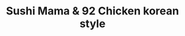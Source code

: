 ---
layout: place
title: "Sushi Mama & 92 Chicken korean style"
permalink: /virginia/virginia-beach/sushi-mama-92-chicken-korean-style.html
stateAbbr: VA
stateName: Virginia
cityName: Virginia Beach
seo:
  name: "Sushi Mama & 92 Chicken korean style"
  type: Restaurant
  links: https://sushimama.menu11.com/
description: "Chain teppanyaki grill serving steaks & seafood, plus sushi & a traditional Japanese menu. Sushi Mama & 92 Chicken korean style serves delicious sushi in Virginia Beach, Virginia. Try fresh Japanese dishes for a great dining experience. Available for takeout, delivery, lunch, and dinner."
place_id: ChIJ66NmUt-VuokRrFnD3Q4G39Q
photos:
  - name: >-
      places/ChIJ66NmUt-VuokRrFnD3Q4G39Q/photos/AeeoHcLfxh3s-yK1WYuWlg1702pt1Ky-4luC6owisBp5yF7t6mfMhi3VrfujkLiSV63NQweJx3DOlXxapX9RrAI-8UM8614L_LbJDsddD-a_3phZQuibywdSeKMF-ZQkRw24mKX14GjBZus4gF2AOxGR36RF-lifn2OaCMkGsSZ8rLNbonYFW5TkEV8Hi7yVVp0ZeemVi_ZZWXkYGjdl7l47kzV0xRP1T7c44vhPi24S4QLXAgSKFbFGTltS84eGs2SMJX2RTbwmY1JpVJZz0FjLIHN4ifwapTuI2Nr9KkOqzlMutSQhFUNdqKk3yEZnnOq6o5yPYmGLxMp7H4rwJlCMLTqjgWqwDGM-AkIL8DvwJOlPOeXTx7uXZo-OrUMlXX2kU1rtaXEON6drERgaiuC_-QVEoIrE69Yj1iN_4cVEQBnihA
    widthPx: 4032
    heightPx: 3024
    authorAttributions:
      - displayName: MzShibaBaby Eason
        uri: https://maps.google.com/maps/contrib/114228307856759087459
        photoUri: >-
          https://lh3.googleusercontent.com/a-/ALV-UjXaL8AObDSbhkXB56Cv6vGpxxq_Uo6eLOyl3SBgnXyke87vZMdH=s100-p-k-no-mo
    flagContentUri: >-
      https://www.google.com/local/imagery/report/?cb_client=maps_api_places.places_api&image_key=!1e10!2sCIHM0ogKEICAgIDxyaPtAw&hl=en-US
    googleMapsUri: >-
      https://www.google.com/maps/place//data=!3m4!1e2!3m2!1sCIHM0ogKEICAgIDxyaPtAw!2e10!4m2!3m1!1s0x89ba95df5266a3eb:0xd4df060eddc359ac
  - name: >-
      places/ChIJ66NmUt-VuokRrFnD3Q4G39Q/photos/AeeoHcIMM_vG8QKVRHZEmy6cqk-AEZdEolEjeQHHQg-4tzmKNHsnuam7FIvD8oKlMArNIbWyeefjRVJD-8-LQQib0ZE9IgBl4EiqXY66-c-HpjHeZA0HDzA-qo9C4MNaIiqhtCsTXlwV_K5h01ElJ-KgwiThV3PgzU8gUrWZ1MJ244dMOqsLmmHcOISg2o8laB4Bdl66yfc7paRCIWDG6XQPW0XFstch7gpWuUXZ01fChVtiVYZlk-UnSqBAaV0et-XBI7caoZ23qJ26FsTEYsuFMmbfAQxnrqfId8HdSgtxc5ZPFA
    widthPx: 750
    heightPx: 1334
    authorAttributions:
      - displayName: Sushi Mama
        uri: https://maps.google.com/maps/contrib/111112349353207696631
        photoUri: >-
          https://lh3.googleusercontent.com/a-/ALV-UjVa5K02IDqdc4aTgbNLmBvo48fahUT1if01S4dxYd1HD3pzLBI=s100-p-k-no-mo
    flagContentUri: >-
      https://www.google.com/local/imagery/report/?cb_client=maps_api_places.places_api&image_key=!1e10!2sAF1QipMHW_NcBLmrjH8v7UlM3dAXcs1VHCj-T9rywAoD&hl=en-US
    googleMapsUri: >-
      https://www.google.com/maps/place//data=!3m4!1e2!3m2!1sAF1QipMHW_NcBLmrjH8v7UlM3dAXcs1VHCj-T9rywAoD!2e10!4m2!3m1!1s0x89ba95df5266a3eb:0xd4df060eddc359ac
  - name: >-
      places/ChIJ66NmUt-VuokRrFnD3Q4G39Q/photos/AeeoHcJvGSNHOlCPLM4dxnB8_GC8Ttawi0pzpypZH1FF6mLwF0jguxcK6_HMswEhFCqtjhWNytgUYBthVep96-gkyp9q89_fIQNEW_sWSRhRewXOc7XHK2aqow92LAcYD-XsfmA3WrGPJ5CYpD_OhDZillwIIgRS-aCU0AjFsCLq0wH2dbw5ASAJkVO4a268UiavpmYNReAyc6RMKfRCRbD7tW4usKk2XYxznK9HuEmJSgyV0PaQxtwkuirPRfQpA8lklnpudn5IconQoM4DEdq7zTsX61FQPJRH0zIF6dGPDw6qKfpisxhkfY5ZVU3xO-UZWD9q9TqM4IX4qtqYRTzRV6vOviihKGZAiUmMPeu-rKgg806fyjD3AOoa7FH8y3whGTEo2AIFKaDoJMlvVoII0ajoxPs0gbfCugo5fNn6v9Jo6A
    widthPx: 4032
    heightPx: 3024
    authorAttributions:
      - displayName: Zack C
        uri: https://maps.google.com/maps/contrib/117197800635315268113
        photoUri: >-
          https://lh3.googleusercontent.com/a/ACg8ocJogdoAUHA3POWTB8PzRK1yLCLRbfXJdNMswc9hNsa67fnuTJ_p=s100-p-k-no-mo
    flagContentUri: >-
      https://www.google.com/local/imagery/report/?cb_client=maps_api_places.places_api&image_key=!1e10!2sCIHM0ogKEICAgICn-LmdGw&hl=en-US
    googleMapsUri: >-
      https://www.google.com/maps/place//data=!3m4!1e2!3m2!1sCIHM0ogKEICAgICn-LmdGw!2e10!4m2!3m1!1s0x89ba95df5266a3eb:0xd4df060eddc359ac
  - name: >-
      places/ChIJ66NmUt-VuokRrFnD3Q4G39Q/photos/AeeoHcILvy11TwJ7WMkMNtblsm_4fuB6dpqRzZSMMSsuflQq5-XL17fo3JcQTmTFpvnyGOc_gfdrKvINQ_ccIpGURgYUg3BAnYAk2vt08KFsby55iBkFkMd9h36aiwxb6u9bZq_fz3kjV5sMtYiS-eVbFkrHYXAOjMO_yTT0VW_XF9tVJhqzYl6uo1lLlfbFfyopgChLhFomCZQvEovdsQ4JfkfxdOVP6k6POFfWfgjDQ2RzePUR6qjqdUudfeDR7M8b_l0aCOYXfNdJJq834Ref0EelFehU-pzH7hh_1dHI2vi-5Q
    widthPx: 3960
    heightPx: 2640
    authorAttributions:
      - displayName: Sushi Mama & 92 Chicken korean style
        uri: https://maps.google.com/maps/contrib/115270778983573569523
        photoUri: >-
          https://lh3.googleusercontent.com/a-/ALV-UjU18DZUXCGQ1A3Ux1qx7wmJdeTeVb2tq2e26TgojFY1Vp3FCuE=s100-p-k-no-mo
    flagContentUri: >-
      https://www.google.com/local/imagery/report/?cb_client=maps_api_places.places_api&image_key=!1e10!2sAF1QipMGKM6_Z4p9cWVRx0e-DHuHCQ4A5D1w2MoVfnQh&hl=en-US
    googleMapsUri: >-
      https://www.google.com/maps/place//data=!3m4!1e2!3m2!1sAF1QipMGKM6_Z4p9cWVRx0e-DHuHCQ4A5D1w2MoVfnQh!2e10!4m2!3m1!1s0x89ba95df5266a3eb:0xd4df060eddc359ac
  - name: >-
      places/ChIJ66NmUt-VuokRrFnD3Q4G39Q/photos/AeeoHcKnmR4mQrkIE9GOEuTQaVzKifoQin_M_xmq7VZvtDM8MxFylWig5y19HBsrmhGHKOsFKyaaN1onX14HvGCzJ3iwiXka8dGO4lpmYvoUjo75jGjYeKuf6StrYWmrIWGZbqLYZlLq7noU-PiYJYCjK3FJbbrM9RCMsNtNFsanZDEzuJd1rsKrVm4RhZgnay1cdomMRGXPm-9ZXEnMT143mGVyJ86gRigEGMjn-Vuq8yDAdgssdtQlsON6d6hGkPJpUemc-8uxEnG-CzaTyqGk20M8g-cTnHpzx3xVetTN2rVqMg
    widthPx: 580
    heightPx: 576
    authorAttributions:
      - displayName: Sushi Mama & 92 Chicken korean style
        uri: https://maps.google.com/maps/contrib/115270778983573569523
        photoUri: >-
          https://lh3.googleusercontent.com/a-/ALV-UjU18DZUXCGQ1A3Ux1qx7wmJdeTeVb2tq2e26TgojFY1Vp3FCuE=s100-p-k-no-mo
    flagContentUri: >-
      https://www.google.com/local/imagery/report/?cb_client=maps_api_places.places_api&image_key=!1e10!2sAF1QipOe_cnglPQvvftvKWLJKzC0lg0Z5lB3xUDeeav_&hl=en-US
    googleMapsUri: >-
      https://www.google.com/maps/place//data=!3m4!1e2!3m2!1sAF1QipOe_cnglPQvvftvKWLJKzC0lg0Z5lB3xUDeeav_!2e10!4m2!3m1!1s0x89ba95df5266a3eb:0xd4df060eddc359ac
  - name: >-
      places/ChIJ66NmUt-VuokRrFnD3Q4G39Q/photos/AeeoHcIWDGDDtWUNeOXMp3_g-45ApymbZlODpqJstaTjpd9OubJhgfUawPhp7MRn2zK4i3QClDeiE5WQ57orzMYJRlFN4If6Lf3WFbT1gYDQHpWATTNEuerob0920Qip3syfirEYgpKgbuhrenbMbAPSyEfG953mQ0xBNxZiZjj5MTw2Z66QIEcs1tAu-LD5POqnBNrJ0euWvo-GhuSapiPwqqPwgSTwiJ4k2iZBZe5vjTH7XNJFRQHBCMLPt4nkC_c8kaZfJXESMZ0F_M23YBjEW-E-HmmpioQ5eWrmmTreHFuJ8Q
    widthPx: 1280
    heightPx: 960
    authorAttributions:
      - displayName: Sushi Mama & 92 Chicken korean style
        uri: https://maps.google.com/maps/contrib/115270778983573569523
        photoUri: >-
          https://lh3.googleusercontent.com/a-/ALV-UjU18DZUXCGQ1A3Ux1qx7wmJdeTeVb2tq2e26TgojFY1Vp3FCuE=s100-p-k-no-mo
    flagContentUri: >-
      https://www.google.com/local/imagery/report/?cb_client=maps_api_places.places_api&image_key=!1e10!2sAF1QipOOq9r0fsQZdaXBt0nSdUUKC2Rh202yg5ggmMGp&hl=en-US
    googleMapsUri: >-
      https://www.google.com/maps/place//data=!3m4!1e2!3m2!1sAF1QipOOq9r0fsQZdaXBt0nSdUUKC2Rh202yg5ggmMGp!2e10!4m2!3m1!1s0x89ba95df5266a3eb:0xd4df060eddc359ac
  - name: >-
      places/ChIJ66NmUt-VuokRrFnD3Q4G39Q/photos/AeeoHcJxSzn_UD2Qj0d0x8rZOsGHR5Zpc1PkdxOvB8GS03h7WWm3cwfAjwP6GzdrO6lZ2Xvg2P1K4l8uOUmxbrpKk3jV6yehOCfNp2jEfJWtuLAUt-asYBhZ0UHOLXIziPsVsPKcVipiKKmibtcXMvPfXuVjpOaEmQ1z3oNpQJXik7JCKfvxDqUdnqkqFCdggUEO7inp9qkA6q3VYMMvVEWMPitxGvXMZDS7-iPW1bIvYXRaSH-vZZp5hwlYF_bzqj4Kw4yAgpt31AJnpEOEhsRPA51YvNwf7d-5DYhDUjV1gjo4FA
    widthPx: 2502
    heightPx: 1941
    authorAttributions:
      - displayName: Sushi Mama & 92 Chicken korean style
        uri: https://maps.google.com/maps/contrib/115270778983573569523
        photoUri: >-
          https://lh3.googleusercontent.com/a-/ALV-UjU18DZUXCGQ1A3Ux1qx7wmJdeTeVb2tq2e26TgojFY1Vp3FCuE=s100-p-k-no-mo
    flagContentUri: >-
      https://www.google.com/local/imagery/report/?cb_client=maps_api_places.places_api&image_key=!1e10!2sAF1QipN_OptZZZc7H5OOpIuxEVvtiW5P1fyAZPuH_gav&hl=en-US
    googleMapsUri: >-
      https://www.google.com/maps/place//data=!3m4!1e2!3m2!1sAF1QipN_OptZZZc7H5OOpIuxEVvtiW5P1fyAZPuH_gav!2e10!4m2!3m1!1s0x89ba95df5266a3eb:0xd4df060eddc359ac
  - name: >-
      places/ChIJ66NmUt-VuokRrFnD3Q4G39Q/photos/AeeoHcL7k4s69W9VsKRNjAGT5MoAI94luzotQAJlxYoQnsRKQs2H2jyXRutIvs3hH30c4p9gCMXgNHFInJF7V9TTH9QuuF7W3yD6LqBfsEWWtl4nDwM96mo2goSxPbwequH7AH9AZLFmA68K12FOXzWphrZw2NS_cvaCav9F2V_d43FAHgWhDIulzn1W7vrMYoDK5NNsDXcHHuEn74p4RScuZcNXf7i9qxGKoFWoXYi23FMvh6RgjdPvAQLsbwkJNaB_PVwQtmLL7UqrwE01poBrx8HQHAT_cQ-w2YzZib30W_94YA
    widthPx: 1920
    heightPx: 1080
    authorAttributions:
      - displayName: Sushi Mama & 92 Chicken korean style
        uri: https://maps.google.com/maps/contrib/115270778983573569523
        photoUri: >-
          https://lh3.googleusercontent.com/a-/ALV-UjU18DZUXCGQ1A3Ux1qx7wmJdeTeVb2tq2e26TgojFY1Vp3FCuE=s100-p-k-no-mo
    flagContentUri: >-
      https://www.google.com/local/imagery/report/?cb_client=maps_api_places.places_api&image_key=!1e10!2sAF1QipNBpoFJhSmStFZdUP1WL0It-HWm21sItrP3bFLf&hl=en-US
    googleMapsUri: >-
      https://www.google.com/maps/place//data=!3m4!1e2!3m2!1sAF1QipNBpoFJhSmStFZdUP1WL0It-HWm21sItrP3bFLf!2e10!4m2!3m1!1s0x89ba95df5266a3eb:0xd4df060eddc359ac
  - name: >-
      places/ChIJ66NmUt-VuokRrFnD3Q4G39Q/photos/AeeoHcJSSeadbxMphBxfWyeimXb15azleXnkE4OVkZBZFu_yIajrkOQA_nrX3LbmOqUlOKf3G_LIV3zQM-GltoiMfZyxGK7zic7DuFpt5fZ1x-0vuvf03H-YidrOZ8F8BCx7zwpsbsy6guILDUDTBsdjcIoQoBecUxmQ3a_RgFSNPosLn7gdX3ZmaP5pQe4JUI36weOFQR2o-gZCH_c6oGx0qkMyl_GVv8YnE01tQWP-L0qo_NNe-9TQ0dC9B_U1T2sVTiTxlEVFR9Lwcn9_XzUkIBKHIPOnB_qictABW9ogqzwW-w
    widthPx: 1920
    heightPx: 1080
    authorAttributions:
      - displayName: Sushi Mama & 92 Chicken korean style
        uri: https://maps.google.com/maps/contrib/115270778983573569523
        photoUri: >-
          https://lh3.googleusercontent.com/a-/ALV-UjU18DZUXCGQ1A3Ux1qx7wmJdeTeVb2tq2e26TgojFY1Vp3FCuE=s100-p-k-no-mo
    flagContentUri: >-
      https://www.google.com/local/imagery/report/?cb_client=maps_api_places.places_api&image_key=!1e10!2sAF1QipPA9MvwY6-NdlQJ03JVC8CKaUHUCz9d_L23qm5m&hl=en-US
    googleMapsUri: >-
      https://www.google.com/maps/place//data=!3m4!1e2!3m2!1sAF1QipPA9MvwY6-NdlQJ03JVC8CKaUHUCz9d_L23qm5m!2e10!4m2!3m1!1s0x89ba95df5266a3eb:0xd4df060eddc359ac
  - name: >-
      places/ChIJ66NmUt-VuokRrFnD3Q4G39Q/photos/AeeoHcLJ0ANvMPbNon-fGPsCg7gKlDcCGQyrHlOt55MxOogNBU0mG0_KRs3v0CozTKEc0pi4iJjNt6gL2-mzJyi6JWA9GIHMWnNohwuuTLdzfoOkBgeTxTgZTae9MAIyIIpiQ5Q9nX_uYjCaxTbmAr_SmLSvx5N4LXhg3qrya4-IuGnDP4CyIo5m479doFrmEScQN1_JqI3qP30BuxSn0x8_ZpQvMAMStHFpKU4ohVu9rZAfML_u-SMMFu58jUbwomyVh5NJ9zF0L5xKCl9K315Ho2bZ2gIQjF8DkqADuq8iFZ3PmA
    widthPx: 4032
    heightPx: 3024
    authorAttributions:
      - displayName: Sushi Mama & 92 Chicken korean style
        uri: https://maps.google.com/maps/contrib/115270778983573569523
        photoUri: >-
          https://lh3.googleusercontent.com/a-/ALV-UjU18DZUXCGQ1A3Ux1qx7wmJdeTeVb2tq2e26TgojFY1Vp3FCuE=s100-p-k-no-mo
    flagContentUri: >-
      https://www.google.com/local/imagery/report/?cb_client=maps_api_places.places_api&image_key=!1e10!2sAF1QipNrYmv8WsnfBIYyKTdpssC2xZBQ13eM_xNpCySf&hl=en-US
    googleMapsUri: >-
      https://www.google.com/maps/place//data=!3m4!1e2!3m2!1sAF1QipNrYmv8WsnfBIYyKTdpssC2xZBQ13eM_xNpCySf!2e10!4m2!3m1!1s0x89ba95df5266a3eb:0xd4df060eddc359ac
address: 424 Newtown Rd, Virginia Beach, VA 23462, USA
street: 424 Newtown Rd
city: Virginia Beach
state: VA
zip: '23462'
country: USA
neighborhood: Northwest
latitude: '36.852517'
longitude: '-76.177697'
accessibility_options:
  wheelchairAccessibleParking: true
  wheelchairAccessibleEntrance: true
  wheelchairAccessibleRestroom: true
  wheelchairAccessibleSeating: true
business_status: OPERATIONAL
name: Sushi Mama & 92 Chicken korean style
google_maps_links:
  directionsUri: >-
    https://www.google.com/maps/dir//''/data=!4m7!4m6!1m1!4e2!1m2!1m1!1s0x89ba95df5266a3eb:0xd4df060eddc359ac!3e0
  placeUri: https://maps.google.com/?cid=15338985516767074732
  writeAReviewUri: >-
    https://www.google.com/maps/place//data=!4m3!3m2!1s0x89ba95df5266a3eb:0xd4df060eddc359ac!12e1
  reviewsUri: >-
    https://www.google.com/maps/place//data=!4m4!3m3!1s0x89ba95df5266a3eb:0xd4df060eddc359ac!9m1!1b1
  photosUri: >-
    https://www.google.com/maps/place//data=!4m3!3m2!1s0x89ba95df5266a3eb:0xd4df060eddc359ac!10e5
primary_type: Japanese Restaurant
opening_hours:
  regular: null
  current: null
secondary_opening_hours:
  regular:
    weekdayDescriptions: null
    type: null
  current:
    weekdayDescriptions: null
    type: null
phone: (757) 554-0120
price_level: PRICE_LEVEL_MODERATE
price_range: $20 &ndash; $30
rating: '4.5'
rating_count: 0
website: https://sushimama.menu11.com/
reviews:
  - name: >-
      places/ChIJ66NmUt-VuokRrFnD3Q4G39Q/reviews/ChZDSUhNMG9nS0VJQ0FnSUNuLUxtZEt3EAE
    relativePublishTimeDescription: 6 months ago
    rating: 5
    text:
      text: >-
        Our go to place for Korean fried chicken in the 757! Highly recommend
        the chicken combo platter! Suuupppper crunchy and flavorful! We enjoyed
        the sushi as well! Reasonably priced and friendly staff!
      languageCode: en
    originalText:
      text: >-
        Our go to place for Korean fried chicken in the 757! Highly recommend
        the chicken combo platter! Suuupppper crunchy and flavorful! We enjoyed
        the sushi as well! Reasonably priced and friendly staff!
      languageCode: en
    authorAttribution:
      displayName: Zack C
      uri: https://www.google.com/maps/contrib/117197800635315268113/reviews
      photoUri: >-
        https://lh3.googleusercontent.com/a/ACg8ocJogdoAUHA3POWTB8PzRK1yLCLRbfXJdNMswc9hNsa67fnuTJ_p=s128-c0x00000000-cc-rp-mo-ba4
    publishTime: '2024-09-22T17:51:30.049892Z'
    flagContentUri: >-
      https://www.google.com/local/review/rap/report?postId=ChZDSUhNMG9nS0VJQ0FnSUNuLUxtZEt3EAE&d=17924085&t=1
    googleMapsUri: >-
      https://www.google.com/maps/reviews/data=!4m6!14m5!1m4!2m3!1sChZDSUhNMG9nS0VJQ0FnSUNuLUxtZEt3EAE!2m1!1s0x89ba95df5266a3eb:0xd4df060eddc359ac
  - name: >-
      places/ChIJ66NmUt-VuokRrFnD3Q4G39Q/reviews/ChZDSUhNMG9nS0VJQ0FnTURRbHFHTGR3EAE
    relativePublishTimeDescription: a month ago
    rating: 5
    text:
      text: >-
        Food was amazing services was too sushi is the best and owner gave me
        new items not on the menu yet. You gotta get the wings all the wings are
        good
      languageCode: en
    originalText:
      text: >-
        Food was amazing services was too sushi is the best and owner gave me
        new items not on the menu yet. You gotta get the wings all the wings are
        good
      languageCode: en
    authorAttribution:
      displayName: Nightowl Tactical
      uri: https://www.google.com/maps/contrib/111429549708803193532/reviews
      photoUri: >-
        https://lh3.googleusercontent.com/a-/ALV-UjXhy9y17y8WImJFXaYqQh-mIzzwXvnmt53-jfwdd7gaBhnoTrE=s128-c0x00000000-cc-rp-mo
    publishTime: '2025-03-10T23:26:18.151175Z'
    flagContentUri: >-
      https://www.google.com/local/review/rap/report?postId=ChZDSUhNMG9nS0VJQ0FnTURRbHFHTGR3EAE&d=17924085&t=1
    googleMapsUri: >-
      https://www.google.com/maps/reviews/data=!4m6!14m5!1m4!2m3!1sChZDSUhNMG9nS0VJQ0FnTURRbHFHTGR3EAE!2m1!1s0x89ba95df5266a3eb:0xd4df060eddc359ac
  - name: >-
      places/ChIJ66NmUt-VuokRrFnD3Q4G39Q/reviews/ChdDSUhNMG9nS0VJQ0FnSUNfeXRyT3NBRRAB
    relativePublishTimeDescription: 2 months ago
    rating: 4
    text:
      text: >-
        A great sushi spot but honestly their Korean fried chicken is what stood
        out to me.
      languageCode: en
    originalText:
      text: >-
        A great sushi spot but honestly their Korean fried chicken is what stood
        out to me.
      languageCode: en
    authorAttribution:
      displayName: Samantha Simms
      uri: https://www.google.com/maps/contrib/102217449072584768552/reviews
      photoUri: >-
        https://lh3.googleusercontent.com/a-/ALV-UjVLq5OxDrPipd8b-_Yscb0ANmYb7QH2B8w1XwoOb1Gqn2hOa4Z2=s128-c0x00000000-cc-rp-mo-ba3
    publishTime: '2025-01-14T23:48:39.627493Z'
    flagContentUri: >-
      https://www.google.com/local/review/rap/report?postId=ChdDSUhNMG9nS0VJQ0FnSUNfeXRyT3NBRRAB&d=17924085&t=1
    googleMapsUri: >-
      https://www.google.com/maps/reviews/data=!4m6!14m5!1m4!2m3!1sChdDSUhNMG9nS0VJQ0FnSUNfeXRyT3NBRRAB!2m1!1s0x89ba95df5266a3eb:0xd4df060eddc359ac
  - name: >-
      places/ChIJ66NmUt-VuokRrFnD3Q4G39Q/reviews/ChdDSUhNMG9nS0VJQ0FnSUNKNzVLeC1BRRAB
    relativePublishTimeDescription: a year ago
    rating: 5
    text:
      text: >-
        Delectable sushi and fried chicken tenders!! The restaurant is
        welcoming, pretty setting, and super clean! The staff is very friendly
        and attentive. I got the sushi Lovers Lunch combo which has 6pc tuna
        roll, California roll, and salmon roll each. It was so yummy, fresh,
        light and delicious!! The presentation is top-notch. The chicken is
        honestly to DIE FOR! So juicy, breading is light, it’s perfect! I 100%
        recommend coming here!
      languageCode: en
    originalText:
      text: >-
        Delectable sushi and fried chicken tenders!! The restaurant is
        welcoming, pretty setting, and super clean! The staff is very friendly
        and attentive. I got the sushi Lovers Lunch combo which has 6pc tuna
        roll, California roll, and salmon roll each. It was so yummy, fresh,
        light and delicious!! The presentation is top-notch. The chicken is
        honestly to DIE FOR! So juicy, breading is light, it’s perfect! I 100%
        recommend coming here!
      languageCode: en
    authorAttribution:
      displayName: Litzy A
      uri: https://www.google.com/maps/contrib/109502717932627661163/reviews
      photoUri: >-
        https://lh3.googleusercontent.com/a-/ALV-UjUDvmi_LOoaaf0rkCRj1e38FUH8BgVSsC4wh6llCa-SIz7t2mat=s128-c0x00000000-cc-rp-mo-ba5
    publishTime: '2023-07-07T18:14:22.448124Z'
    flagContentUri: >-
      https://www.google.com/local/review/rap/report?postId=ChdDSUhNMG9nS0VJQ0FnSUNKNzVLeC1BRRAB&d=17924085&t=1
    googleMapsUri: >-
      https://www.google.com/maps/reviews/data=!4m6!14m5!1m4!2m3!1sChdDSUhNMG9nS0VJQ0FnSUNKNzVLeC1BRRAB!2m1!1s0x89ba95df5266a3eb:0xd4df060eddc359ac
  - name: >-
      places/ChIJ66NmUt-VuokRrFnD3Q4G39Q/reviews/ChZDSUhNMG9nS0VJQ0FnTURRMXVIekdREAE
    relativePublishTimeDescription: a month ago
    rating: 3
    text:
      text: >-
        We moved away about 2.5 years ago and were regulars at Sushi Mama. Since
        we were in town for work, we penciled in a chance to go again. It was
        quickly apparent that it is under new ownership since our last visit.


        The gentleman who took our order was kind…but also working other tables,
        answering the phone, preparing sushi and other duties all while wearing
        the same pair of gloves. Something about seeing multiple food health
        safety violations for something like sushi turned us off. So, we left
        before he was able to assemble the sushi or before we were able to have
        a meal.


        We left a neutral rating for the food, since we didn’t try it. I will
        say the chicken looked good that came out! But the sanitation needs
        addressed for the sushi assembly.
      languageCode: en
    originalText:
      text: >-
        We moved away about 2.5 years ago and were regulars at Sushi Mama. Since
        we were in town for work, we penciled in a chance to go again. It was
        quickly apparent that it is under new ownership since our last visit.


        The gentleman who took our order was kind…but also working other tables,
        answering the phone, preparing sushi and other duties all while wearing
        the same pair of gloves. Something about seeing multiple food health
        safety violations for something like sushi turned us off. So, we left
        before he was able to assemble the sushi or before we were able to have
        a meal.


        We left a neutral rating for the food, since we didn’t try it. I will
        say the chicken looked good that came out! But the sanitation needs
        addressed for the sushi assembly.
      languageCode: en
    authorAttribution:
      displayName: Cheyenne Swisher
      uri: https://www.google.com/maps/contrib/107464850385973596868/reviews
      photoUri: >-
        https://lh3.googleusercontent.com/a/ACg8ocJv9OgFNSivr8KlHVR8GG2tDHnbyETMg0CBNOSYn3jucRGoMg=s128-c0x00000000-cc-rp-mo-ba2
    publishTime: '2025-03-11T00:22:44.598830Z'
    flagContentUri: >-
      https://www.google.com/local/review/rap/report?postId=ChZDSUhNMG9nS0VJQ0FnTURRMXVIekdREAE&d=17924085&t=1
    googleMapsUri: >-
      https://www.google.com/maps/reviews/data=!4m6!14m5!1m4!2m3!1sChZDSUhNMG9nS0VJQ0FnTURRMXVIekdREAE!2m1!1s0x89ba95df5266a3eb:0xd4df060eddc359ac
parking_options:
  freeParkingLot: true
  freeStreetParking: true
  valetParking: false
payment_options:
  acceptsCreditCards: true
  acceptsDebitCards: true
  acceptsCashOnly: false
  acceptsNfc: true
allow_dogs: null
curbside_pickup: false
delivery: true
dine_in: true
good_for_children: true
good_for_groups: true
good_for_sports: false
live_music: false
menu_for_children: null
outdoor_seating: false
reservable: true
restroom: true
serves_beer: true
serves_breakfast: false
serves_brunch: null
serves_cocktails: null
serves_coffee: null
serves_dinner: true
serves_dessert: true
serves_lunch: true
serves_vegetarian_food: true
serves_wine: true
takeout: true
update_category: essentials
summary: >-
  Chain teppanyaki grill serving steaks & seafood, plus sushi & a traditional
  Japanese menu.

---